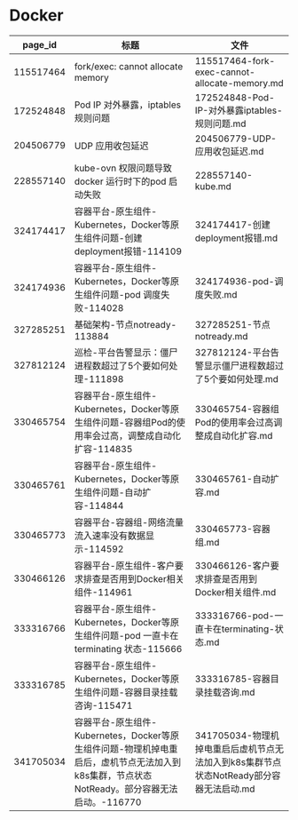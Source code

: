 # Docker

| page_id | 标题 | 文件 |
|---|---|---|
| 115517464 | fork/exec: cannot allocate memory | 115517464-fork-exec-cannot-allocate-memory.md |
| 172524848 | Pod IP 对外暴露，iptables 规则问题 | 172524848-Pod-IP-对外暴露iptables-规则问题.md |
| 204506779 | UDP 应用收包延迟 | 204506779-UDP-应用收包延迟.md |
| 228557140 | kube-ovn 权限问题导致docker  运行时下的pod 启动失败 | 228557140-kube.md |
| 324174417 | 容器平台-原生组件-Kubernetes，Docker等原生组件问题-创建deployment报错-114109 | 324174417-创建deployment报错.md |
| 324174936 | 容器平台-原生组件-Kubernetes，Docker等原生组件问题-pod 调度失败-114028 | 324174936-pod-调度失败.md |
| 327285251 | 基础架构-节点notready-113884 | 327285251-节点notready.md |
| 327812124 | 巡检-平台告警显示：僵尸进程数超过了5个要如何处理-111898 | 327812124-平台告警显示僵尸进程数超过了5个要如何处理.md |
| 330465754 | 容器平台-原生组件-Kubernetes，Docker等原生组件问题-容器组Pod的使用率会过高，调整成自动化扩容-114835 | 330465754-容器组Pod的使用率会过高调整成自动化扩容.md |
| 330465761 | 容器平台-原生组件-Kubernetes，Docker等原生组件问题-自动扩容-114844 | 330465761-自动扩容.md |
| 330465773 | 容器平台-容器组-网络流量流入速率没有数据显示-114592 | 330465773-容器组.md |
| 330466126 | 容器平台-原生组件-客户要求排查是否用到Docker相关组件-114961 | 330466126-客户要求排查是否用到Docker相关组件.md |
| 333316766 | 容器平台-原生组件-Kubernetes，Docker等原生组件问题-pod 一直卡在terminating 状态-115666 | 333316766-pod-一直卡在terminating-状态.md |
| 333316785 | 容器平台-原生组件-Kubernetes，Docker等原生组件问题-容器目录挂载咨询-115471 | 333316785-容器目录挂载咨询.md |
| 341705034 | 容器平台-原生组件-Kubernetes，Docker等原生组件问题-物理机掉电重启后，虚机节点无法加入到k8s集群，节点状态NotReady。部分容器无法启动。-116770 | 341705034-物理机掉电重启后虚机节点无法加入到k8s集群节点状态NotReady部分容器无法启动.md |